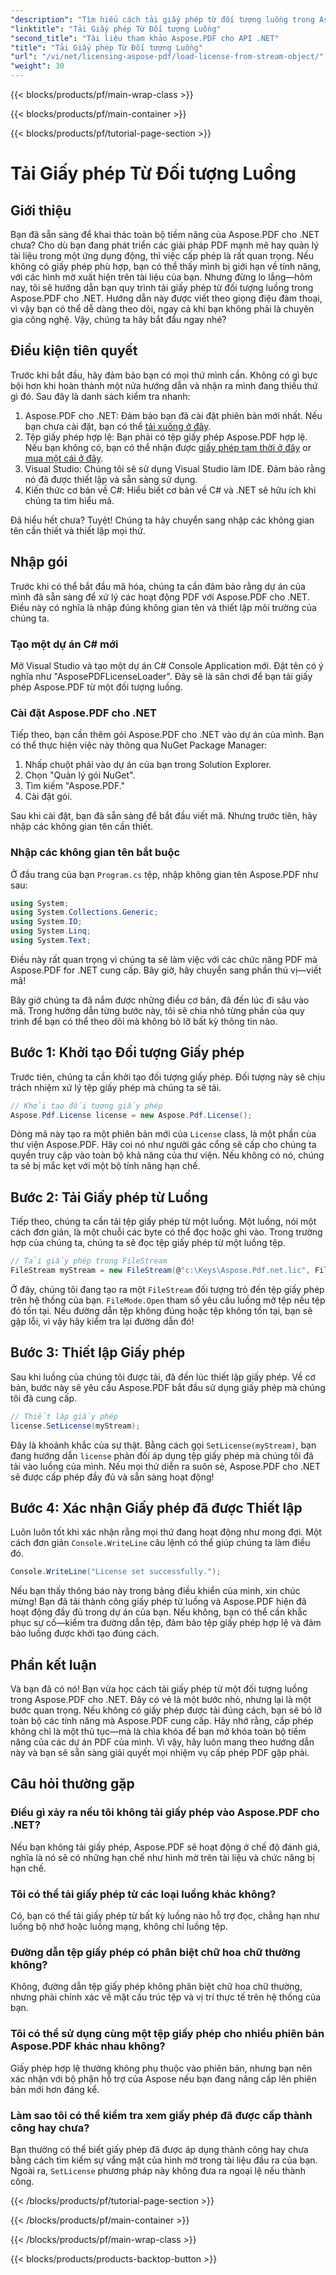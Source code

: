 ```yaml
---
"description": "Tìm hiểu cách tải giấy phép từ đối tượng luồng trong Aspose.PDF cho .NET với hướng dẫn toàn diện, từng bước này."
"linktitle": "Tải Giấy phép Từ Đối tượng Luồng"
"second_title": "Tài liệu tham khảo Aspose.PDF cho API .NET"
"title": "Tải Giấy phép Từ Đối tượng Luồng"
"url": "/vi/net/licensing-aspose-pdf/load-license-from-stream-object/"
"weight": 30
---
```


{{< blocks/products/pf/main-wrap-class >}}

{{< blocks/products/pf/main-container >}}

{{< blocks/products/pf/tutorial-page-section >}}

# Tải Giấy phép Từ Đối tượng Luồng

## Giới thiệu

Bạn đã sẵn sàng để khai thác toàn bộ tiềm năng của Aspose.PDF cho .NET chưa? Cho dù bạn đang phát triển các giải pháp PDF mạnh mẽ hay quản lý tài liệu trong một ứng dụng động, thì việc cấp phép là rất quan trọng. Nếu không có giấy phép phù hợp, bạn có thể thấy mình bị giới hạn về tính năng, với các hình mờ xuất hiện trên tài liệu của bạn. Nhưng đừng lo lắng—hôm nay, tôi sẽ hướng dẫn bạn quy trình tải giấy phép từ đối tượng luồng trong Aspose.PDF cho .NET. Hướng dẫn này được viết theo giọng điệu đàm thoại, vì vậy bạn có thể dễ dàng theo dõi, ngay cả khi bạn không phải là chuyên gia công nghệ. Vậy, chúng ta hãy bắt đầu ngay nhé?

## Điều kiện tiên quyết

Trước khi bắt đầu, hãy đảm bảo bạn có mọi thứ mình cần. Không có gì bực bội hơn khi hoàn thành một nửa hướng dẫn và nhận ra mình đang thiếu thứ gì đó. Sau đây là danh sách kiểm tra nhanh:

1. Aspose.PDF cho .NET: Đảm bảo bạn đã cài đặt phiên bản mới nhất. Nếu bạn chưa cài đặt, bạn có thể [tải xuống ở đây](https://releases.aspose.com/pdf/net/).
2. Tệp giấy phép hợp lệ: Bạn phải có tệp giấy phép Aspose.PDF hợp lệ. Nếu bạn không có, bạn có thể nhận được [giấy phép tạm thời ở đây](https://purchase.aspose.com/temphoặcary-license/) or [mua một cái ở đây](https://purchase.aspose.com/buy).
3. Visual Studio: Chúng tôi sẽ sử dụng Visual Studio làm IDE. Đảm bảo rằng nó đã được thiết lập và sẵn sàng sử dụng.
4. Kiến thức cơ bản về C#: Hiểu biết cơ bản về C# và .NET sẽ hữu ích khi chúng ta tìm hiểu mã.

Đã hiểu hết chưa? Tuyệt! Chúng ta hãy chuyển sang nhập các không gian tên cần thiết và thiết lập mọi thứ.

## Nhập gói

Trước khi có thể bắt đầu mã hóa, chúng ta cần đảm bảo rằng dự án của mình đã sẵn sàng để xử lý các hoạt động PDF với Aspose.PDF cho .NET. Điều này có nghĩa là nhập đúng không gian tên và thiết lập môi trường của chúng ta.

### Tạo một dự án C# mới

Mở Visual Studio và tạo một dự án C# Console Application mới. Đặt tên có ý nghĩa như "AsposePDFLicenseLoader". Đây sẽ là sân chơi để bạn tải giấy phép Aspose.PDF từ một đối tượng luồng.

### Cài đặt Aspose.PDF cho .NET

Tiếp theo, bạn cần thêm gói Aspose.PDF cho .NET vào dự án của mình. Bạn có thể thực hiện việc này thông qua NuGet Package Manager:

1. Nhấp chuột phải vào dự án của bạn trong Solution Explorer.
2. Chọn "Quản lý gói NuGet".
3. Tìm kiếm "Aspose.PDF."
4. Cài đặt gói.

Sau khi cài đặt, bạn đã sẵn sàng để bắt đầu viết mã. Nhưng trước tiên, hãy nhập các không gian tên cần thiết.

### Nhập các không gian tên bắt buộc

Ở đầu trang của bạn `Program.cs` tệp, nhập không gian tên Aspose.PDF như sau:

```csharp
using System;
using System.Collections.Generic;
using System.IO;
using System.Linq;
using System.Text;
```

Điều này rất quan trọng vì chúng ta sẽ làm việc với các chức năng PDF mà Aspose.PDF for .NET cung cấp. Bây giờ, hãy chuyển sang phần thú vị—viết mã!

Bây giờ chúng ta đã nắm được những điều cơ bản, đã đến lúc đi sâu vào mã. Trong hướng dẫn từng bước này, tôi sẽ chia nhỏ từng phần của quy trình để bạn có thể theo dõi mà không bỏ lỡ bất kỳ thông tin nào.

## Bước 1: Khởi tạo Đối tượng Giấy phép

Trước tiên, chúng ta cần khởi tạo đối tượng giấy phép. Đối tượng này sẽ chịu trách nhiệm xử lý tệp giấy phép mà chúng ta sẽ tải.

```csharp
// Khởi tạo đối tượng giấy phép
Aspose.Pdf.License license = new Aspose.Pdf.License();
```

Dòng mã này tạo ra một phiên bản mới của `License` class, là một phần của thư viện Aspose.PDF. Hãy coi nó như người gác cổng sẽ cấp cho chúng ta quyền truy cập vào toàn bộ khả năng của thư viện. Nếu không có nó, chúng ta sẽ bị mắc kẹt với một bộ tính năng hạn chế.

## Bước 2: Tải Giấy phép từ Luồng

Tiếp theo, chúng ta cần tải tệp giấy phép từ một luồng. Một luồng, nói một cách đơn giản, là một chuỗi các byte có thể đọc hoặc ghi vào. Trong trường hợp của chúng ta, chúng ta sẽ đọc tệp giấy phép từ một luồng tệp.

```csharp
// Tải giấy phép trong FileStream
FileStream myStream = new FileStream(@"c:\Keys\Aspose.Pdf.net.lic", FileMode.Open);
```

Ở đây, chúng tôi đang tạo ra một `FileStream` đối tượng trỏ đến tệp giấy phép trên hệ thống của bạn. `FileMode.Open` tham số yêu cầu luồng mở tệp nếu tệp đó tồn tại. Nếu đường dẫn tệp không đúng hoặc tệp không tồn tại, bạn sẽ gặp lỗi, vì vậy hãy kiểm tra lại đường dẫn đó!

## Bước 3: Thiết lập Giấy phép

Sau khi luồng của chúng tôi được tải, đã đến lúc thiết lập giấy phép. Về cơ bản, bước này sẽ yêu cầu Aspose.PDF bắt đầu sử dụng giấy phép mà chúng tôi đã cung cấp.

```csharp
// Thiết lập giấy phép
license.SetLicense(myStream);
```

Đây là khoảnh khắc của sự thật. Bằng cách gọi `SetLicense(myStream)`, bạn đang hướng dẫn `license` phản đối áp dụng tệp giấy phép mà chúng tôi đã tải vào luồng của mình. Nếu mọi thứ diễn ra suôn sẻ, Aspose.PDF cho .NET sẽ được cấp phép đầy đủ và sẵn sàng hoạt động!

## Bước 4: Xác nhận Giấy phép đã được Thiết lập

Luôn luôn tốt khi xác nhận rằng mọi thứ đang hoạt động như mong đợi. Một cách đơn giản `Console.WriteLine` câu lệnh có thể giúp chúng ta làm điều đó.

```csharp
Console.WriteLine("License set successfully.");
```

Nếu bạn thấy thông báo này trong bảng điều khiển của mình, xin chúc mừng! Bạn đã tải thành công giấy phép từ luồng và Aspose.PDF hiện đã hoạt động đầy đủ trong dự án của bạn. Nếu không, bạn có thể cần khắc phục sự cố—kiểm tra đường dẫn tệp, đảm bảo tệp giấy phép hợp lệ và đảm bảo luồng được khởi tạo đúng cách.

## Phần kết luận

Và bạn đã có nó! Bạn vừa học cách tải giấy phép từ một đối tượng luồng trong Aspose.PDF cho .NET. Đây có vẻ là một bước nhỏ, nhưng lại là một bước quan trọng. Nếu không có giấy phép được tải đúng cách, bạn sẽ bỏ lỡ toàn bộ các tính năng mà Aspose.PDF cung cấp. Hãy nhớ rằng, cấp phép không chỉ là một thủ tục—mà là chìa khóa để bạn mở khóa toàn bộ tiềm năng của các dự án PDF của mình. Vì vậy, hãy luôn mang theo hướng dẫn này và bạn sẽ sẵn sàng giải quyết mọi nhiệm vụ cấp phép PDF gặp phải.

## Câu hỏi thường gặp

### Điều gì xảy ra nếu tôi không tải giấy phép vào Aspose.PDF cho .NET?  
Nếu bạn không tải giấy phép, Aspose.PDF sẽ hoạt động ở chế độ đánh giá, nghĩa là nó sẽ có những hạn chế như hình mờ trên tài liệu và chức năng bị hạn chế.

### Tôi có thể tải giấy phép từ các loại luồng khác không?  
Có, bạn có thể tải giấy phép từ bất kỳ luồng nào hỗ trợ đọc, chẳng hạn như luồng bộ nhớ hoặc luồng mạng, không chỉ luồng tệp.

### Đường dẫn tệp giấy phép có phân biệt chữ hoa chữ thường không?  
Không, đường dẫn tệp giấy phép không phân biệt chữ hoa chữ thường, nhưng phải chính xác về mặt cấu trúc tệp và vị trí thực tế trên hệ thống của bạn.

### Tôi có thể sử dụng cùng một tệp giấy phép cho nhiều phiên bản Aspose.PDF khác nhau không?  
Giấy phép hợp lệ thường không phụ thuộc vào phiên bản, nhưng bạn nên xác nhận với bộ phận hỗ trợ của Aspose nếu bạn đang nâng cấp lên phiên bản mới hơn đáng kể.

### Làm sao tôi có thể kiểm tra xem giấy phép đã được cấp thành công hay chưa?  
Bạn thường có thể biết giấy phép đã được áp dụng thành công hay chưa bằng cách tìm kiếm sự vắng mặt của hình mờ trong tài liệu đầu ra của bạn. Ngoài ra, `SetLicense` phương pháp này không đưa ra ngoại lệ nếu thành công.

{{< /blocks/products/pf/tutorial-page-section >}}

{{< /blocks/products/pf/main-container >}}

{{< /blocks/products/pf/main-wrap-class >}}

{{< blocks/products/products-backtop-button >}}